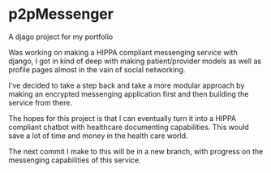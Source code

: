 # p2pMessenger
A djago project for my portfolio

Was working on making a HIPPA compliant messenging service with django, I got in kind of deep with making 
patient/provider models as well as profile pages almost in the vain of social networking.

I've decided to take a step back and take a more modular approach by making an encrypted messenging application first
and then building the service from there.

The hopes for this project is that I can eventually turn it into a HIPPA compliant chatbot with healthcare documenting 
capabilities. This would save a lot of time and money in the health care world.

The next commit I make to this will be in a new branch, with progress on the messenging capabilities of this service. 
